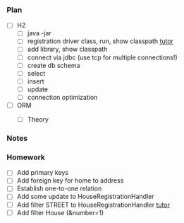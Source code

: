 ### Plan

- [ ] H2
    - [ ] java -jar
    - [ ] registration driver class, run, show classpath [tutor](https://www.tutorialspoint.com/h2_database/h2_database_jdbc_connection.htm)
    - [ ] add library, show classpath
    - [ ] connect via jdbc (use tcp for multiple connections!)
    - [ ] create db schema
    - [ ] select
    - [ ] insert
    - [ ] update
    - [ ] connection optimization

- [ ] ORM
  - [ ] Theory


### Notes


### Homework
  - [ ] Add primary keys 
  - [ ] Add foreign key for home to address  
  - [ ] Establish one-to-one relation
  - [ ] Add some update to HouseRegistrationHandler
  - [ ] Add filter STREET to HouseRegistrationHandler [tutor](https://www.semrush.com/blog/url-parameters/?kw=&cmp=EE_SRCH_DSA_Blog_EN&label=dsa_pagefeed&Network=g&Device=c&utm_content=622527980134&kwid=dsa-1754979168885&cmpid=18361923498&agpid=140825952905&BU=Core&extid=60109338379&adpos=&gclid=Cj0KCQiAi8KfBhCuARIsADp-A54ruUt1RWX2JXd2K8NvBQRfaaKmmCKj2lerBMxiXIPeJPS9kpH9KcAaAhwqEALw_wcB)
  - [ ] Add filter House (&number=1)